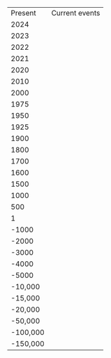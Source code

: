 

|  |  |
|--|--|
| Present | Current events |
| 2024 |  |
| 2023 |  |
| 2022 |  |
| 2021 |  |
| 2020 |  |
| 2010 |  |
| 2000 |  |
| 1975 |  |
| 1950 |  |
| 1925 |  |
| 1900 |  |
| 1800 |  |
| 1700 |  |
| 1600 |  |
| 1500 |  |
| 1000 |  |
| 500 |  |
| 1 |  |
| -1000 |  |
| -2000 |  |
| -3000 |  |
| -4000 |  |
| -5000 |  |
| -10,000 |  |
| -15,000 |  |
| -20,000 |  |
| -50,000 |  |
| -100,000 |  |
| -150,000 |  |





